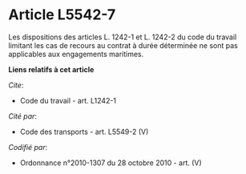 # Article L5542-7

Les dispositions des articles L. 1242-1 et L. 1242-2 du code du travail limitant les cas de recours au contrat à durée
déterminée ne sont pas applicables aux engagements maritimes.

**Liens relatifs à cet article**

_Cite_:

  - Code du travail - art. L1242-1

_Cité par_:

  - Code des transports - art. L5549-2 (V)

_Codifié par_:

  - Ordonnance n°2010-1307 du 28 octobre 2010 - art. (V)
